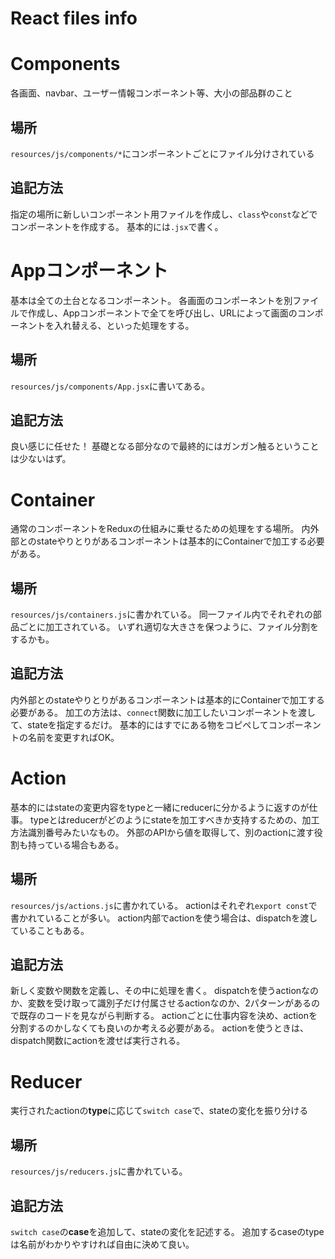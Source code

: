 # React files info

# Components
各画面、navbar、ユーザー情報コンポーネント等、大小の部品群のこと

## 場所
`resources/js/components/*`にコンポーネントごとにファイル分けされている

## 追記方法
指定の場所に新しいコンポーネント用ファイルを作成し、`class`や`const`などでコンポーネントを作成する。
基本的には`.jsx`で書く。


# Appコンポーネント
基本は全ての土台となるコンポーネント。
各画面のコンポーネントを別ファイルで作成し、Appコンポーネントで全てを呼び出し、URLによって画面のコンポーネントを入れ替える、といった処理をする。

## 場所
`resources/js/components/App.jsx`に書いてある。

## 追記方法
良い感じに任せた！
基礎となる部分なので最終的にはガンガン触るということは少ないはず。



# Container
通常のコンポーネントをReduxの仕組みに乗せるための処理をする場所。
内外部とのstateやりとりがあるコンポーネントは基本的にContainerで加工する必要がある。

## 場所
`resources/js/containers.js`に書かれている。
同一ファイル内でそれぞれの部品ごとに加工されている。
いずれ適切な大きさを保つように、ファイル分割をするかも。

## 追記方法
内外部とのstateやりとりがあるコンポーネントは基本的にContainerで加工する必要がある。
加工の方法は、`connect`関数に加工したいコンポーネントを渡して、stateを指定するだけ。
基本的にはすでにある物をコピペしてコンポーネントの名前を変更すればOK。


# Action
基本的にはstateの変更内容をtypeと一緒にreducerに分かるように返すのが仕事。
typeとはreducerがどのようにstateを加工すべきか支持するための、加工方法識別番号みたいなもの。
外部のAPIから値を取得して、別のactionに渡す役割も持っている場合もある。

## 場所
`resources/js/actions.js`に書かれている。
actionはそれぞれ`export const`で書かれていることが多い。
action内部でactionを使う場合は、dispatchを渡していることもある。

## 追記方法
新しく変数や関数を定義し、その中に処理を書く。
dispatchを使うactionなのか、変数を受け取って識別子だけ付属させるactionなのか、2パターンがあるので既存のコードを見ながら判断する。
actionごとに仕事内容を決め、actionを分割するのかしなくても良いのか考える必要がある。
actionを使うときは、dispatch関数にactionを渡せば実行される。


# Reducer
実行されたactionの**type**に応じて`switch case`で、stateの変化を振り分ける

## 場所
`resources/js/reducers.js`に書かれている。

## 追記方法
`switch case`の**case**を追加して、stateの変化を記述する。
追加するcaseのtypeは名前がわかりやすければ自由に決めて良い。

